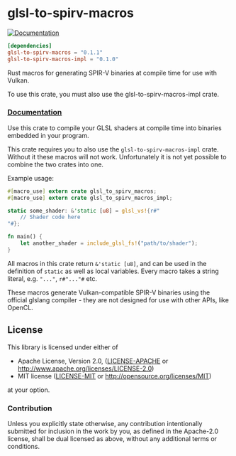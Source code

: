 # glsl-to-spirv-macros

[![Documentation](https://docs.rs/glsl-to-spirv-macros/badge.svg)](https://docs.rs/glsl-to-spirv-macros)

```toml
[dependencies]
glsl-to-spirv-macros = "0.1.1"
glsl-to-spirv-macros-impl = "0.1.0"
```

Rust macros for generating SPIR-V binaries at compile time for use with Vulkan.

To use this crate, you must also use the glsl-to-spirv-macros-impl crate.

### [Documentation](https://docs.rs/glsl-to-spirv-macros)

Use this crate to compile your GLSL shaders at compile time into binaries embedded in your program.

This crate requires you to also use the `glsl-to-spirv-macros-impl` crate. Without it these macros will not work.
Unfortunately it is not yet possible to combine the two crates into one.

Example usage:

```rust
#[macro_use] extern crate glsl_to_spirv_macros;
#[macro_use] extern crate glsl_to_spirv_macros_impl;

static some_shader: &'static [u8] = glsl_vs!{r#"
    // Shader code here
"#};

fn main() {
    let another_shader = include_glsl_fs!("path/to/shader");
}
```

All macros in this crate return `&'static [u8]`, and can be used in the definition of `static` as well as local variables.
Every macro takes a string literal, e.g. `"..."`, `r#"..."#` etc.

These macros generate Vulkan-compatible SPIR-V binaries using the official glslang compiler - they
are not designed for use with other APIs, like OpenCL.

## License

This library is licensed under either of

 * Apache License, Version 2.0, ([LICENSE-APACHE](LICENSE-APACHE) or
   http://www.apache.org/licenses/LICENSE-2.0)
 * MIT license ([LICENSE-MIT](LICENSE-MIT) or
   http://opensource.org/licenses/MIT)

at your option.

### Contribution

Unless you explicitly state otherwise, any contribution intentionally submitted
for inclusion in the work by you, as defined in the Apache-2.0 license, shall be
dual licensed as above, without any additional terms or conditions.